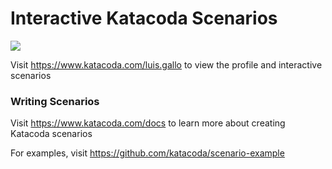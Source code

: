 # Interactive Katacoda Scenarios

[![](http://shields.katacoda.com/katacoda/luis.gallo/count.svg)](https://www.katacoda.com/luis.gallo "Get your profile on Katacoda.com")

Visit https://www.katacoda.com/luis.gallo to view the profile and interactive scenarios

### Writing Scenarios
Visit https://www.katacoda.com/docs to learn more about creating Katacoda scenarios

For examples, visit https://github.com/katacoda/scenario-example
